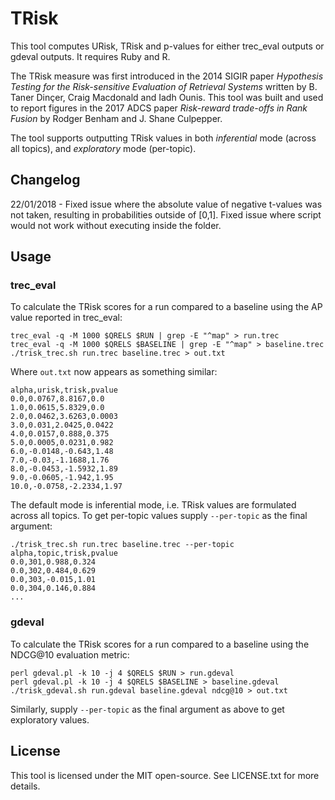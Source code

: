 # TRisk 

This tool computes URisk, TRisk and p-values for either trec_eval outputs or gdeval outputs. It requires Ruby and R.

The TRisk measure was first introduced in the 2014 SIGIR paper *Hypothesis Testing for the Risk-sensitive Evaluation of Retrieval Systems* written by B. Taner Dinçer, Craig Macdonald and Iadh Ounis. This tool was built and used to report figures in the 2017 ADCS paper *Risk-reward trade-offs in Rank Fusion* by Rodger Benham and J. Shane Culpepper.

The tool supports outputting TRisk values in both *inferential* mode (across all topics), and *exploratory* mode (per-topic).

## Changelog
22/01/2018 - Fixed issue where the absolute value of negative t-values was not taken, resulting in probabilities outside of [0,1]. Fixed issue where script would not work without executing inside the folder.

## Usage

### trec_eval

To calculate the TRisk scores for a run compared to a baseline using the AP value reported in trec_eval:

```
trec_eval -q -M 1000 $QRELS $RUN | grep -E "^map" > run.trec
trec_eval -q -M 1000 $QRELS $BASELINE | grep -E "^map" > baseline.trec
./trisk_trec.sh run.trec baseline.trec > out.txt
```

Where `out.txt` now appears as something similar:

```
alpha,urisk,trisk,pvalue
0.0,0.0767,8.8167,0.0
1.0,0.0615,5.8329,0.0
2.0,0.0462,3.6263,0.0003
3.0,0.031,2.0425,0.0422
4.0,0.0157,0.888,0.375
5.0,0.0005,0.0231,0.982
6.0,-0.0148,-0.643,1.48
7.0,-0.03,-1.1688,1.76
8.0,-0.0453,-1.5932,1.89
9.0,-0.0605,-1.942,1.95
10.0,-0.0758,-2.2334,1.97
```

The default mode is inferential mode, i.e. TRisk values are formulated across all topics. To get per-topic values supply `--per-topic` as the final argument:

```
./trisk_trec.sh run.trec baseline.trec --per-topic
alpha,topic,trisk,pvalue
0.0,301,0.988,0.324
0.0,302,0.484,0.629
0.0,303,-0.015,1.01
0.0,304,0.146,0.884
...
```

### gdeval

To calculate the TRisk scores for a run compared to a baseline using the NDCG@10 evaluation metric:

```
perl gdeval.pl -k 10 -j 4 $QRELS $RUN > run.gdeval
perl gdeval.pl -k 10 -j 4 $QRELS $BASELINE > baseline.gdeval
./trisk_gdeval.sh run.gdeval baseline.gdeval ndcg@10 > out.txt
```

Similarly, supply `--per-topic` as the final argument as above to get exploratory values.

## License

This tool is licensed under the MIT open-source. See LICENSE.txt for more details.
